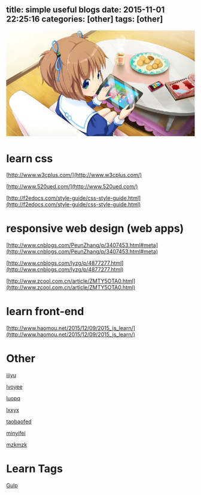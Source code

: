 title: simple useful blogs
date: 2015-11-01 22:25:16
categories: [other]
tags: [other]
---

![](/images/s32.jpg)

# learn css

[http://www.w3cplus.com/](http://www.w3cplus.com/)

[http://www.520ued.com/](http://www.520ued.com/) 

[http://f2edocs.com/style-guide/css-style-guide.html](http://f2edocs.com/style-guide/css-style-guide.html)


# responsive web design (web apps)

[http://www.cnblogs.com/PeunZhang/p/3407453.html#meta](http://www.cnblogs.com/PeunZhang/p/3407453.html#meta)

[http://www.cnblogs.com/lyzg/p/4877277.html](http://www.cnblogs.com/lyzg/p/4877277.html)

[http://www.zcool.com.cn/article/ZMTY5OTA0.html](http://www.zcool.com.cn/article/ZMTY5OTA0.html)


# learn front-end

[http://www.haomou.net/2015/12/09/2015_js_learn/](http://www.haomou.net/2015/12/09/2015_js_learn/)

# Other 

[iiiyu](http://iiiyu.com/)

[lvoyee](http://www.lvoyee.com/)

[luopq](http://luopq.com/)

[lxxyx](http://www.lxxyx.win/)

[taobaofed](http://taobaofed.org/)

[minyifei](http://blog.minyifei.cn/)

[mzkmzk](https://mzkmzk.gitbooks.io/read/content/)

# Learn Tags

[Gulp](http://www.w3cplus.com/blog/tags/528.html)